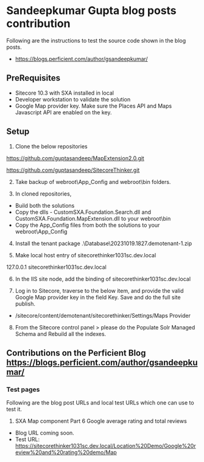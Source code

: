 # Sandeepkumar Gupta blog posts contribution

Following are the instructions to test the source code shown in the blog posts.
- https://blogs.perficient.com/author/gsandeepkumar/ 

## PreRequisites

- Sitecore 10.3 with SXA installed in local
- Developer workstation to validate the solution
- Google Map provider key. Make sure the Places API and Maps Javascript API are enabled on the key.

## Setup

1. Clone the below repositories 

https://github.com/guptasandeep/MapExtension2.0.git

https://github.com/guptasandeep/SitecoreThinker.git

2. Take backup of webroot\App_Config and webroot\bin folders. 

3. In cloned repositories, 
- Build both the solutions
- Copy the dlls - CustomSXA.Foundation.Search.dll and CustomSXA.Foundation.MapExtension.dll to your webroot\bin
- Copy the App_Config files from both the solutions to your webroot\App_Config

4. Install the tenant package .\Database\20231019.1827.demotenant-1.zip

5. Make local host entry of sitecorethinker1031sc.dev.local

127.0.0.1 sitecorethinker1031sc.dev.local

6. In the IIS site node, add the binding of sitecorethinker1031sc.dev.local

7. Log in to Sitecore, traverse to the below item, and provide the valid Google Map provider key in the field Key. Save and do the full site publish.
- /sitecore/content/demotenant/sitecorethinker/Settings/Maps Provider

8. From the Sitecore control panel > please do the Populate Solr Managed Schema and Rebuild all the indexes.

## Contributions on the Perficient Blog https://blogs.perficient.com/author/gsandeepkumar/

### Test pages 

Following are the blog post URLs and local test URLs which one can use to test it.

1. SXA Map component Part 6 Google average rating and total reviews
- Blog URL coming soon.
- Test URL: https://sitecorethinker1031sc.dev.local/Location%20Demo/Google%20review%20and%20rating%20demo/Map


